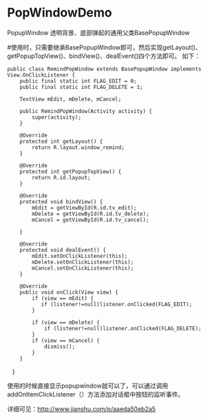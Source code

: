 # PopWindowDemo
PopupWindow 透明背景、底部弹起的通用父类BasePopupWindow

#使用时，只需要继承BasePopupWindow即可，然后实现getLayout()、getPopupTopView()、bindView()、dealEvent()四个方法即可。
如下：

    public class RemindPopWindow extends BasePopupWindow implements View.OnClickListener {
        public final static int FLAG_EDIT = 0;
        public final static int FLAG_DELETE = 1;

        TextView mEdit, mDelete, mCancel;

        public RemindPopWindow(Activity activity) {
            super(activity);
        }

        @Override
        protected int getLayout() {
            return R.layout.window_remind;
        }

        @Override
        protected int getPopupTopView() {
            return R.id.layout;
        }

        @Override
        protected void bindView() {
            mEdit = getViewById(R.id.tv_edit);
            mDelete = getViewById(R.id.tv_delete);
            mCancel = getViewById(R.id.tv_cancel);

        }

        @Override
        protected void dealEvent() {
            mEdit.setOnClickListener(this);
            mDelete.setOnClickListener(this);
            mCancel.setOnClickListener(this);
        }

        @Override
        public void onClick(View view) {
            if (view == mEdit) {
               if (listener!=null)listener.onClicked(FLAG_EDIT);
            }

            if (view == mDelete) {
                if (listener!=null)listener.onClicked(FLAG_DELETE);
            }
            if (view == mCancel) {
                dismiss();
            }
        }
    }
    
    
    
使用的时候直接显示popupwindow就可以了，可以通过调用addOnItemClickListener（）方法添加对话框中按钮的监听事件。
    
详细可见：http://www.jianshu.com/p/aaeda50eb2a5
